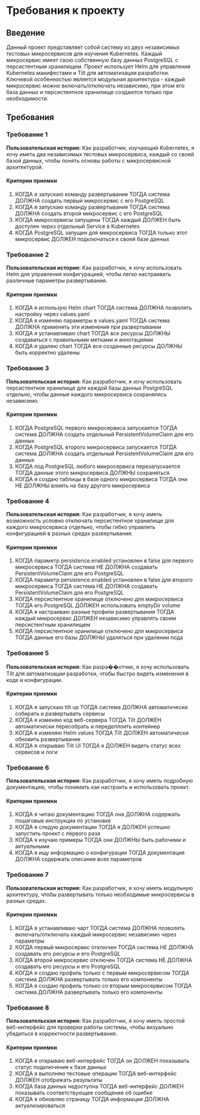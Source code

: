 # Требования к проекту

## Введение

Данный проект представляет собой систему из двух независимых тестовых микросервисов для изучения Kubernetes. Каждый микросервис имеет свою собственную базу данных PostgreSQL с персистентным хранилищем. Проект использует Helm для управления Kubernetes манифестами и Tilt для автоматизации разработки. Ключевой особенностью является модульная архитектура - каждый микросервис можно включать/отключать независимо, при этом его база данных и персистентное хранилище создаются только при необходимости.

## Требования

### Требование 1

**Пользовательская история:** Как разработчик, изучающий Kubernetes, я хочу иметь два независимых тестовых микросервиса, каждый со своей базой данных, чтобы понять основы работы с микросервисной архитектурой.

#### Критерии приемки

1. КОГДА я запускаю команду развертывания ТОГДА система ДОЛЖНА создать первый микросервис с его PostgreSQL
2. КОГДА я запускаю команду развертывания ТОГДА система ДОЛЖНА создать второй микросервис с его PostgreSQL
3. КОГДА микросервисы запущены ТОГДА каждый ДОЛЖЕН быть доступен через отдельный Service в Kubernetes
4. КОГДА PostgreSQL запущен для микросервиса ТОГДА только этот микросервис ДОЛЖЕН подключаться к своей базе данных

### Требование 2

**Пользовательская история:** Как разработчик, я хочу использовать Helm для управления конфигурацией, чтобы легко настраивать различные параметры развертывания.

#### Критерии приемки

1. КОГДА я использую Helm chart ТОГДА система ДОЛЖНА позволять настройку через values.yaml
2. КОГДА я изменяю параметры в values.yaml ТОГДА система ДОЛЖНА применять эти изменения при развертывании
3. КОГДА я устанавливаю chart ТОГДА все ресурсы ДОЛЖНЫ создаваться с правильными метками и аннотациями
4. КОГДА я удаляю chart ТОГДА все созданные ресурсы ДОЛЖНЫ быть корректно удалены

### Требование 3

**Пользовательская история:** Как разработчик, я хочу использовать персистентное хранилище для каждой базы данных PostgreSQL отдельно, чтобы данные каждого микросервиса сохранялись независимо.

#### Критерии приемки

1. КОГДА PostgreSQL первого микросервиса запускается ТОГДА система ДОЛЖНА создать отдельный PersistentVolumeClaim для его данных
2. КОГДА PostgreSQL второго микросервиса запускается ТОГДА система ДОЛЖНА создать отдельный PersistentVolumeClaim для его данных
3. КОГДА под PostgreSQL любого микросервиса перезапускается ТОГДА данные этого микросервиса ДОЛЖНЫ сохраняться
4. КОГДА я создаю таблицы в базе одного микросервиса ТОГДА они НЕ ДОЛЖНЫ влиять на базу другого микросервиса

### Требование 4

**Пользовательская история:** Как разработчик, я хочу иметь возможность условно отключать персистентное хранилище для каждого микросервиса отдельно, чтобы гибко управлять конфигурацией в разных средах развертывания.

#### Критерии приемки

1. КОГДА параметр persistence.enabled установлен в false для первого микросервиса ТОГДА система НЕ ДОЛЖНА создавать PersistentVolumeClaim для его PostgreSQL
2. КОГДА параметр persistence.enabled установлен в false для второго микросервиса ТОГДА система НЕ ДОЛЖНА создавать PersistentVolumeClaim для его PostgreSQL
3. КОГДА персистентное хранилище отключено для микросервиса ТОГДА его PostgreSQL ДОЛЖЕН использовать emptyDir volume
4. КОГДА я настраиваю разные профили развертывания ТОГДА каждый микросервис ДОЛЖЕН независимо управлять своим персистентным хранилищем
5. КОГДА персистентное хранилище отключено для микросервиса ТОГДА данные его базы ДОЛЖНЫ удаляться при удалении пода

### Требование 5

**Пользовательская история:** Как разра��отчик, я хочу использовать Tilt для автоматизации разработки, чтобы быстро видеть изменения в коде и конфигурации.

#### Критерии приемки

1. КОГДА я запускаю tilt up ТОГДА система ДОЛЖНА автоматически собирать и развертывать сервисы
2. КОГДА я изменяю код веб-сервера ТОГДА Tilt ДОЛЖЕН автоматически пересобрать и передеплоить контейнер
3. КОГДА я изменяю Helm values ТОГДА Tilt ДОЛЖЕН автоматически обновить развертывание
4. КОГДА я открываю Tilt UI ТОГДА я ДОЛЖЕН видеть статус всех сервисов и логи

### Требование 6

**Пользовательская история:** Как разработчик, я хочу иметь подробную документацию, чтобы понимать как настроить и использовать проект.

#### Критерии приемки

1. КОГДА я читаю документацию ТОГДА она ДОЛЖНА содержать пошаговые инструкции по установке
2. КОГДА я следую документации ТОГДА я ДОЛЖЕН успешно запустить проект с первого раза
3. КОГДА я изучаю примеры ТОГДА они ДОЛЖНЫ быть рабочими и актуальными
4. КОГДА я ищу информацию о конфигурации ТОГДА документация ДОЛЖНА содержать описание всех параметров

### Требование 7

**Пользовательская история:** Как разработчик, я хочу иметь модульную архитектуру, чтобы развертывать только необходимые микросервисы в разных средах.

#### Критерии приемки

1. КОГДА я устанавливаю чарт ТОГДА система ДОЛЖНА позволять включать/отключать каждый микросервис независимо через параметры
2. КОГДА первый микросервис отключен ТОГДА система НЕ ДОЛЖНА создавать его ресурсы и его PostgreSQL
3. КОГДА второй микросервис отключен ТОГДА система НЕ ДОЛЖНА создавать его ресурсы и его PostgreSQL
4. КОГДА я создаю профиль только с первым микросервисом ТОГДА система ДОЛЖНА развертывать только его компоненты
5. КОГДА я создаю профиль только со вторым микросервисом ТОГДА система ДОЛЖНА развертывать только его компоненты

### Требование 8

**Пользовательская история:** Как разработчик, я хочу иметь простой веб-интерфейс для проверки работы системы, чтобы визуально убедиться в корректности развертывания.

#### Критерии приемки

1. КОГДА я открываю веб-интерфейс ТОГДА он ДОЛЖЕН показывать статус подключения к базе данных
2. КОГДА я выполняю тестовые операции ТОГДА веб-интерфейс ДОЛЖЕН отображать результаты
3. КОГДА база данных недоступна ТОГДА веб-интерфейс ДОЛЖЕН показывать соответствующее сообщение об ошибке
4. КОГДА я обновляю страницу ТОГДА информация ДОЛЖНА актуализироваться